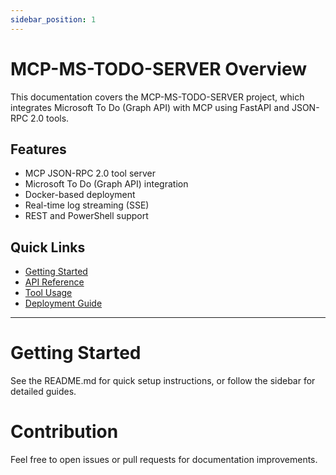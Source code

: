 ```yaml
---
sidebar_position: 1
---
```


# MCP-MS-TODO-SERVER Overview

This documentation covers the MCP-MS-TODO-SERVER project, which integrates Microsoft To Do (Graph API) with MCP using FastAPI and JSON-RPC 2.0 tools.

## Features
- MCP JSON-RPC 2.0 tool server
- Microsoft To Do (Graph API) integration
- Docker-based deployment
- Real-time log streaming (SSE)
- REST and PowerShell support

## Quick Links
- [Getting Started](./getting-started.md)
- [API Reference](./api-reference.md)
- [Tool Usage](./tools.md)
- [Deployment Guide](./deployment.md)

---

# Getting Started

See the README.md for quick setup instructions, or follow the sidebar for detailed guides.

# Contribution
Feel free to open issues or pull requests for documentation improvements.
